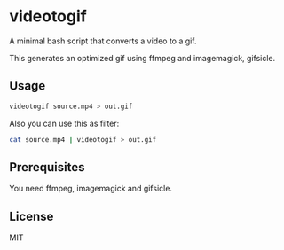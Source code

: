 # videotogif
A minimal bash script that converts a video to a gif.

This generates an optimized gif using ffmpeg and imagemagick, gifsicle.


## Usage
``` bash
videotogif source.mp4 > out.gif
```

Also you can use this as filter:

``` bash
cat source.mp4 | videotogif > out.gif
```

## Prerequisites
You need ffmpeg, imagemagick and gifsicle.

## License
MIT

